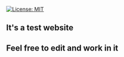 [![License: MIT](https://img.shields.io/badge/License-MIT-yellow.svg)](/LICENSE)

## It's a test website

## Feel free to edit and work in it